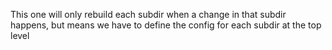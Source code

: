This one will only rebuild each subdir when a change in that subdir happens, but means we have to define the config for each subdir at the top level
